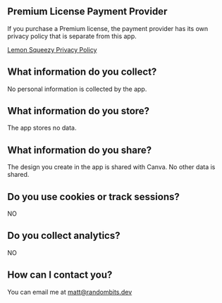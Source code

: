 
## Premium License Payment Provider

If you purchase a Premium license, the payment provider has its own privacy policy that is separate from this app.

[Lemon Squeezy Privacy Policy](https://www.lemonsqueezy.com/privacy)

## What information do you collect?

No personal information is collected by the app.

## What information do you store?

The app stores no data.

## What information do you share?

The design you create in the app is shared with Canva. No other data is shared.

## Do you use cookies or track sessions?

NO

## Do you collect analytics?

NO

## How can I contact you?

You can email me at <a href="mailto:matt@randombits.dev">matt@randombits.dev</a>
